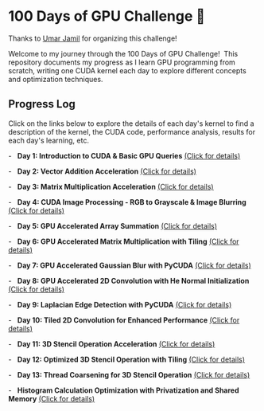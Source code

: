 # 100 Days of GPU Challenge 🚀

Thanks to [Umar Jamil](https://github.com/hkproj/100-days-of-gpu) for organizing this challenge!

Welcome to my journey through the 100 Days of GPU Challenge!  This repository documents my progress as I learn GPU programming from scratch, writing one CUDA kernel each day to explore different concepts and optimization techniques.

## Progress Log

Click on the links below to explore the details of each day's kernel to find a description of the kernel, the CUDA code, performance analysis, results for each day's learning, etc.

-   **Day 1: Introduction to CUDA & Basic GPU Queries** [(Click for details)](./day01)

-   **Day 2: Vector Addition Acceleration** [(Click for details)](./day02)

-   **Day 3: Matrix Multiplication Acceleration** [(Click for details)](./day03)

-   **Day 4: CUDA Image Processing - RGB to Grayscale & Image Blurring** [(Click for details)](./day04)

-   **Day 5: GPU Accelerated Array Summation** [(Click for details)](./day05)

-   **Day 6: GPU Accelerated Matrix Multiplication with Tiling** [(Click for details)](./day06)

-   **Day 7: GPU Accelerated Gaussian Blur with PyCUDA** [(Click for details)](./day07)

-   **Day 8: GPU Accelerated 2D Convolution with He Normal Initialization** [(Click for details)](./day08)

-   **Day 9: Laplacian Edge Detection with PyCUDA** [(Click for details)](./day09)

-   **Day 10: Tiled 2D Convolution for Enhanced Performance** [(Click for details)](./day10)

-   **Day 11: 3D Stencil Operation Acceleration** [(Click for details)](./day11)

-   **Day 12: Optimized 3D Stencil Operation with Tiling** [(Click for details)](./day12)

-   **Day 13: Thread Coarsening for 3D Stencil Operation** [(Click for details)](./day13)

-   **Histogram Calculation Optimization with Privatization and Shared Memory** [(Click for details)](./day14)